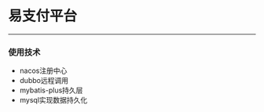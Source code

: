 # 易支付平台

-      ---------------------------

### 使用技术

+ nacos注册中心
+ dubbo远程调用
+ mybatis-plus持久层
+ mysql实现数据持久化